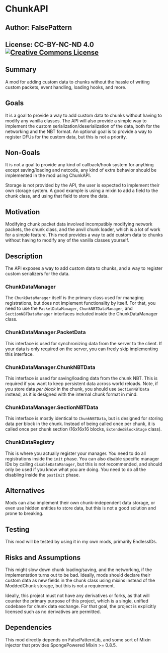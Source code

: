 # ChunkAPI

## Author: FalsePattern
## License: CC-BY-NC-ND 4.0 <a rel="license" href="http://creativecommons.org/licenses/by-nc-nd/4.0/"><img alt="Creative Commons License" style="border-width:0" src="https://i.creativecommons.org/l/by-nc-nd/4.0/88x31.png" /></a>

Summary
-------

A mod for adding custom data to chunks without the hassle of writing custom packets, event handling, loading hooks, and more.

Goals
-----

It is a goal to provide a way to add custom data to chunks without having to modify any vanilla classes.
The API will also provide a simple way to implement the custom serialization/deserialization of the data,
both for the networking and the NBT format.
An optional goal is to provide a way to register DFUs for the custom data, but this is not a priority.

Non-Goals
---------

It is not a goal to provide any kind of callback/hook system for anything except saving/loading and netcode, any kind
of extra behavior should be implemented in the mod using ChunkAPI.

Storage is not provided by the API, the user is expected to implement their own storage system. A good example
is using a mixin to add a field to the chunk class, and using that field to store the data.

Motivation
----------

Modifying chunk packet data involved incompatibly modifying network packets, the chunk class, and the anvil chunk loader,
which is a lot of work for a simple feature. This mod provides a way to add custom data to chunks without having
to modify any of the vanilla classes yourself.

Description
-----------

The API exposes a way to add custom data to chunks, and a way to register custom serializers for the data.

### ChunkDataManager
The `ChunkDataManager` itself is the primary class used for managing registrations, but does not implement functionality
by itself. For that, you need to use the `PacketDataManager`, `ChunkNBTDataManager`, and `SectionNBTDataManager`
interfaces included inside the ChunkDataManager class.

### ChunkDataManager.PacketData
This interface is used for synchronizing data from the server to the client. If your data is only required on the server,
you can freely skip implementing this interface.

### ChunkDataManager.ChunkNBTData
This interface is used for saving/loading data from the chunk NBT. This is required if you want to keep persistent data
across world reloads. Note, if you store data *per block* in the chunk, you should use `SectionNBTData` instead, as it
is designed with the internal chunk format in mind.

### ChunkDataManager.SectionNBTData
This interface is mostly identical to `ChunkNBTData`, but is designed for storing data per block in the chunk.
Instead of being called once per chunk, it is called once per chunk section (16x16x16 blocks, `ExtendedBlockStage` class).

### ChunkDataRegistry
This is where you actually register your manager. You need to do all registrations inside the `init` phase.
You can also disable specific manager IDs by calling `disableDataManager`, but this is not recommended, and should
only be used if you know what you are doing. You need to do all the disabling inside the `postInit` phase.

Alternatives
------------

Mods can also implement their own chunk-independent data storage, or even use hidden entities to store data, but
this is not a good solution and prone to breaking.

Testing
-------

This mod will be tested by using it in my own mods, primarily EndlessIDs.

Risks and Assumptions
---------------------

This might slow down chunk loading/saving, and the networking, if the implementation turns out to be bad.
Ideally, mods should declare their custom data as new fields in the chunk class using mixins instead of the
ModdedChunk storage, but this is not a requirement.

Ideally, this project must not have any derivatives or forks, as that will counter the primary purpose of this project,
which is a single, unified codebase for chunk data exchange. For that goal, the project is explicitly licensed such as
no derivatives are permitted.

Dependencies
------------

This mod directly depends on FalsePatternLib, and some sort of Mixin injector that provides SpongePowered Mixin >= 0.8.5.